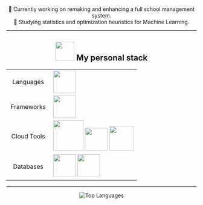 
<div align="center">
    <p>
        <br>🔭 Currently working on remaking and enhancing a full school management system.
        <br>🌱 Studying statistics and optimization heuristics for Machine Learning.
    </p>
</div>

---

<div align="center">
    <h2><img src="https://cdn.jsdelivr.net/gh/devicons/devicon/icons/linux/linux-original.svg" width="50"/> My personal stack</h2>
    <table>
        <tr>
            <td align="center" width="100">Languages</td>
            <td>
                <img src="https://cdn.jsdelivr.net/gh/devicons/devicon/icons/python/python-original.svg" width="60" />
                <!--<img src="https://cdn.jsdelivr.net/gh/devicons/devicon@latest/icons/go/go-original.svg" width="60" />-->
            </td>
        </tr>
        <tr>
            <td align="center" width="100">Frameworks</td>
            <td>
                <img src="https://cdn.jsdelivr.net/gh/devicons/devicon/icons/svelte/svelte-original.svg" width="60" />
                <!--<img src="https://cdn.jsdelivr.net/gh/devicons/devicon@latest/icons/pytorch/pytorch-original.svg" width="60"/>&nbsp;-->
            </td>
        </tr>
        <tr>
            <td align="center" width="100">Cloud Tools</td>
            <td>
                <img src="https://cdn.jsdelivr.net/gh/devicons/devicon@latest/icons/docker/docker-original.svg" width="80"/>
                <img src="https://cdn.jsdelivr.net/gh/devicons/devicon@latest/icons/kubernetes/kubernetes-original.svg" width="60"/>
                <img src="https://cdn.jsdelivr.net/gh/devicons/devicon@latest/icons/googlecloud/googlecloud-original.svg" width=65 />
                <!--<img src="https://cdn.jsdelivr.net/gh/devicons/devicon@latest/icons/gitlab/gitlab-original.svg" width=60/>
                <img src="https://cdn.jsdelivr.net/gh/devicons/devicon@latest/icons/terraform/terraform-original.svg" width="60"/>-->
            </td>
        </tr>
        <tr>
            <td align="center" width="100">Databases</td>
            <td>
                <img src="https://cdn.jsdelivr.net/gh/devicons/devicon/icons/postgresql/postgresql-original.svg" width="60" />
                <img src="https://cdn.jsdelivr.net/gh/devicons/devicon/icons/redis/redis-original.svg" width="60"/>
            </td>
        </tr>
    </table>
</div>

---

<div align="center">
    <img src="https://github-readme-stats.vercel.app/api/top-langs/?username=DanteDeLordran&theme=tokyonight&hide_border=false&include_all_commits=false&count_private=true&layout=donut-vertical" alt="Top Languages"/>
</div>

